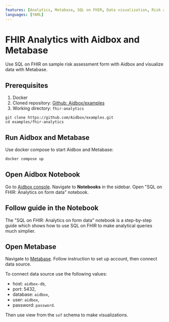```yaml
---
features: [Analytics, Metabase, SQL on FHIR, Data visualization, Risk assessment]
languages: [YAML]
---
```

# FHIR Analytics with Aidbox and Metabase

Use SQL on FHIR on sample risk assessment form with Aidbox and visualize data with Metabase.

## Prerequisites

1. Docker
2. Cloned repository: [Github: Aidbox/examples](https://github.com/Aidbox/examples/tree/main)
3. Working directory: `fhir-analytics`

```
git clone https://github.com/Aidbox/examples.git
cd examples/fhir-analytics
```

## Run Aidbox and Metabase

Use docker compose to start Aidbox and Metabase:

```sh
docker compose up
```

## Open Aidbox Notebook

Go to [Aidbox console](http://localhost:8080/ui/console#/). Navigate to **Notebooks** in the sidebar.
Open "SQL on FHIR: Analytics on form data" notebook.

## Follow guide in the Notebook
The "SQL on FHIR: Analytics on form data" notebook is a step-by-step guide which shows how
to use SQL on FHIR to make analytical queries much simplier.

## Open Metabase
Navigate to [Metabase](http://localhost:3000). Follow instruction to set up account, then connect
data source.

To connect data source use the following values:
- host: `aidbox-db`,
- port: 5432,
- database: `aidbox`,
- user: `aidbox`,
- password: `password`.

Then use view from the `sof` schema to make visualizations.
